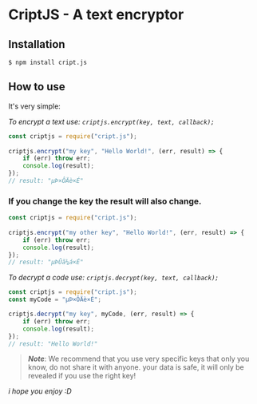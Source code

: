 # CriptJS - A text encryptor

## Installation

```
$ npm install cript.js
```

## How to use

It's very simple:

_To encrypt a text use: `criptjs.encrypt(key, text, callback);`_

```javascript
const criptjs = require("cript.js");
 
criptjs.encrypt("my key", "Hello World!", (err, result) => {
    if (err) throw err;
    console.log(result);
});
// result: "µÞ×ÔÄè×É"
```

### If you change the key the result will also change.

```javascript
const criptjs = require("cript.js");
 
criptjs.encrypt("my other key", "Hello World!", (err, result) => {
    if (err) throw err;
    console.log(result);
});
// result: "µÞÛã¼á×É"
```

_To decrypt a code use: `criptjs.decrypt(key, text, callback);`_

```javascript
const criptjs = require("cript.js");
const myCode = "µÞ×ÔÄè×É";

criptjs.decrypt("my key", myCode, (err, result) => {
    if (err) throw err;
    console.log(result);
});
// result: "Hello World!"
```

> ***Note***: We recommend that you use very specific keys that only you know, do not share it with anyone. your data is safe, it will only be revealed if you use the right key! 

_i hope you enjoy :D_

